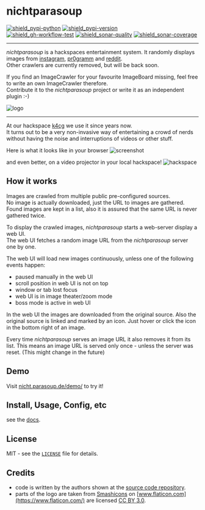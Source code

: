 # nichtparasoup

[![shield_pypi-python]][link_pypi]
[![shield_pypi-version]][link_pypi]  
[![shield_gh-workflow-test]][link_gh-workflow-test]
[![shield_sonar-quality]][link-sonar-dashboard]
[![shield_sonar-coverage]][link_sonar-coverage]

----

_nichtparasoup_ is a hackspaces entertainment system.
It randomly displays images from
[instagram](https://instagram.com),
[pr0gramm](https://pr0gramm.com) and
[reddit](https://reddit.com).  
Other crawlers are currently removed, but will be back soon.

If you find an ImageCrawler for your favourite ImageBoard missing, feel free to write an own ImageCrawler therefore.  
Contribute it to the _nichtparasoup_ project or write it as an independent plugin :-)


![logo](https://raw.githubusercontent.com/k4cg/nichtparasoup/3.0-dev/python-package/images/logo.png)


---


At our hackspace [k4cg](https://k4cg.org) we use it since years now.  
It turns out to be a very non-invasive way of entertaining a crowd of nerds 
without having the noise and interruptions of videos or other stuff.

Here is what it looks like in your browser
![screenshot](https://raw.githubusercontent.com/k4cg/nichtparasoup/3.0-dev/python-package/images/screenshot.png)

and even better, on a video projector in your local hackspace!
![hackspace](https://raw.githubusercontent.com/k4cg/nichtparasoup/3.0-dev/python-package/images/hackspace.jpg)


## How it works

Images are crawled from multiple public pre-configured sources.  
No image is actually downloaded, just the URL to images are gathered. Found images are kept in a list, also it is
assured that the same URL is never gathered twice.

To display the crawled images, _nichtparasoup_ starts a web-server display a web UI.  
The web UI fetches a random image URL from the _nichtparasoup_ server one by one. 

The web UI will load new images continuously, unless one of the following events happen:
* paused manually in the web UI
* scroll position in web UI is not on top
* window or tab lost focus
* web UI is in image theater/zoom mode
* boss mode is active in web UI

In the web UI the images are downloaded from the original source. Also the original source is linked and marked by
an icon. Just hover or click the icon in the bottom right of an image.

Every time _nichtparasoup_ serves an image URL it also removes it from its list. This means an image URL is served
only once - unless the server was reset. (This might change in the future)


## Demo

Visit [nicht.parasoup.de/demo/](http://nicht.parasoup.de/demo/) to try it!


## Install, Usage, Config, etc

see the [docs](https://github.com/k4cg/nichtparasoup/tree/3.0-dev/python-package/docs/index.md).

## License

MIT - see the [`LICENSE`](https://github.com/k4cg/nichtparasoup/blob/3.0-dev/python-package/LICENSE) file for details.


## Credits

* code is written by the authors shown 
  at the [source code repository](https://github.com/k4cg/nichtparasoup/3.0-dev/python-package).
* parts of the logo are taken
  from [Smashicons](https://www.flaticon.com/authors/smashicons)
  on [www.flaticon.com](https://www.flaticon.com/)
  are licensed [CC BY 3.0](https://creativecommons.org/licenses/by/3.0/).



[shield_pypi-version]: https://img.shields.io/pypi/v/nichtparasoup?logo=PyPI&logoColor=white "PyPi release-version"
[shield_pypi-python]: https://img.shields.io/pypi/pyversions/nichtparasoup?logo=Python&logoColor=white "PyPi py-versions"
[shield_gh-workflow-test]: https://img.shields.io/github/workflow/status/k4cg/nichtparasoup/Test%20PythonPackage/3.0-dev?logo=GitHub%20Actions&logoColor=white "test status"
[shield_sonar-quality]: https://img.shields.io/sonar/quality_gate/nichtparasoup:PythonPackage?server=https%3A%2F%2Fsonarcloud.io&logo=SonarCloud&logoColor=white "quality"
[shield_sonar-coverage]: https://img.shields.io/sonar/coverage/nichtparasoup:PythonPackage?server=https%3A%2F%2Fsonarcloud.io&logo=SonarCloud&logoColor=white "coverage"
[shield_codecov]: https://img.shields.io/codecov/c/github/k4cg/nichtparasoup/3.0-dev?logo=Codecov&logoColor=white "civerage"
[link_pypi]: https://pypi.org/project/nichtparasoup/
[link_gh-workflow-test]: https://github.com/k4cg/nichtparasoup/actions?query=workflow%3A%22Test+PythonPackage%22+branch%3A3.0-dev
[link-sonar-dashboard]: https://sonarcloud.io/dashboard?id=nichtparasoup%3APythonPackage
[link_sonar-coverage]: https://sonarcloud.io/component_measures?id=nichtparasoup%3APythonPackage&metric=coverage
[link_codecov]: https://codecov.io/gh/k4cg/nichtparasoup/tree/3.0-dev/python-plugin-example
